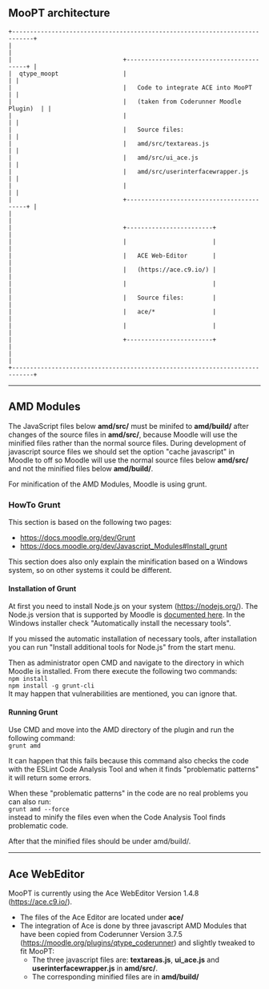 ## MooPT architecture

```
+----------------------------------------------------------------------------+
|                                                                            |
|                               +------------------------------------------+ |
|  qtype_moopt                  |                                          | |
|                               |   Code to integrate ACE into MooPT       | |
|                               |   (taken from Coderunner Moodle Plugin)  | |
|                               |                                          | |
|                               |   Source files:                          | |
|                               |   amd/src/textareas.js                   | |
|                               |   amd/src/ui_ace.js                      | |
|                               |   amd/src/userinterfacewrapper.js        | |
|                               |                                          | |
|                               +------------------------------------------+ |
|                                                                            |
|                               +------------------------+                   |
|                               |                        |                   |
|                               |   ACE Web-Editor       |                   |
|                               |   (https://ace.c9.io/) |                   |
|                               |                        |                   |
|                               |   Source files:        |                   |
|                               |   ace/*                |                   |
|                               |                        |                   |
|                               +------------------------+                   |
|                                                                            |
+----------------------------------------------------------------------------+
```

----------

## AMD Modules

The JavaScript files below **amd/src/** must be minifed to **amd/build/** after changes of the source files in **amd/src/**, because Moodle will use the minified files rather than the normal source files. During development of javascript source files we should set the option "cache javascript" in Moodle to off so Moodle will use the normal source files below **amd/src/** and not the minified files below **amd/build/**.

For minification of the AMD Modules, Moodle is using grunt.


### HowTo Grunt
This section is based on the following two pages:   
 - https://docs.moodle.org/dev/Grunt  
 - https://docs.moodle.org/dev/Javascript_Modules#Install_grunt  

This section does also only explain the minification based on a Windows system, so on other systems it could be different.

#### Installation of Grunt
At first you need to install Node.js on your system (https://nodejs.org/). The Node.js version that is supported by Moodle is [documented here](https://docs.moodle.org/dev/Javascript_Modules#Install_NVM_and_Node). In the Windows installer check "Automatically install the necessary tools".

If you missed the automatic installation of necessary tools, after installation you can run "Install additional tools for Node.js" from the start menu.

Then as administrator open CMD and navigate to the directory in which Moodle is installed.
From there execute the following two commands:  
```npm install```  
```npm install -g grunt-cli```  
It may happen that vulnerabilities are mentioned, you can ignore that.


#### Running Grunt

Use CMD and move into the AMD directory of the plugin and run the following command:   
```grunt amd```  

It can happen that this fails because this command also checks the code with the ESLint Code Analysis Tool and when it finds "problematic patterns" it will return some errors. 

When these "problematic patterns" in the code are no real problems you can also run:   
```grunt amd --force```   
instead to minify the files even when the Code Analysis Tool finds problematic code.

After that the minified files should be under amd/build/.


----------

## Ace WebEditor

MooPT is currently using the Ace WebEditor Version 1.4.8 (https://ace.c9.io/).  

- The files of the Ace Editor are located under **ace/**  
- The integration of Ace is done by three javascript AMD Modules that have been copied from Coderunner Version 3.7.5 (https://moodle.org/plugins/qtype_coderunner) and slightly tweaked to fit MooPT:
  * The three javascript files are: **textareas.js**, **ui_ace.js** and **userinterfacewrapper.js** in **amd/src/**.
  * The corresponding minified files are in **amd/build/**